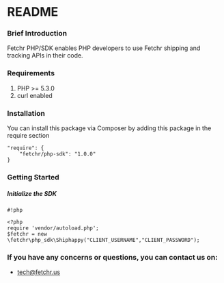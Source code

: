 # README #

### Brief Introduction ###
Fetchr PHP/SDK enables PHP developers to use Fetchr shipping and tracking APIs in their code.

### Requirements ###
1. PHP >= 5.3.0
2. curl enabled
 
### Installation ###
You can install this package via Composer by adding this package in the require section

```
"require": {
    "fetchr/php-sdk": "1.0.0"
}

```

### Getting Started ###
##### Initialize the SDK #####

```
#!php

<?php
require 'vendor/autoload.php';
$fetchr = new \fetchr\php_sdk\Shiphappy("CLIENT_USERNAME","CLIENT_PASSWORD");
```

### If you have any concerns or questions, you can contact us on: ###
* tech@fetchr.us
